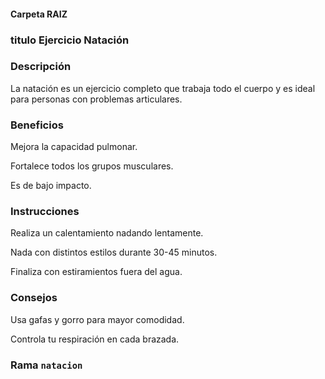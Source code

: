 #### Carpeta RAIZ 

### titulo Ejercicio Natación


### Descripción
La natación es un ejercicio completo que trabaja todo el cuerpo y es ideal para personas con problemas articulares.

### Beneficios
Mejora la capacidad pulmonar.

Fortalece todos los grupos musculares.

Es de bajo impacto.

### Instrucciones
Realiza un calentamiento nadando lentamente.

Nada con distintos estilos durante 30-45 minutos.

Finaliza con estiramientos fuera del agua.


### Consejos
Usa gafas y gorro para mayor comodidad.

Controla tu respiración en cada brazada.

### Rama `natacion`